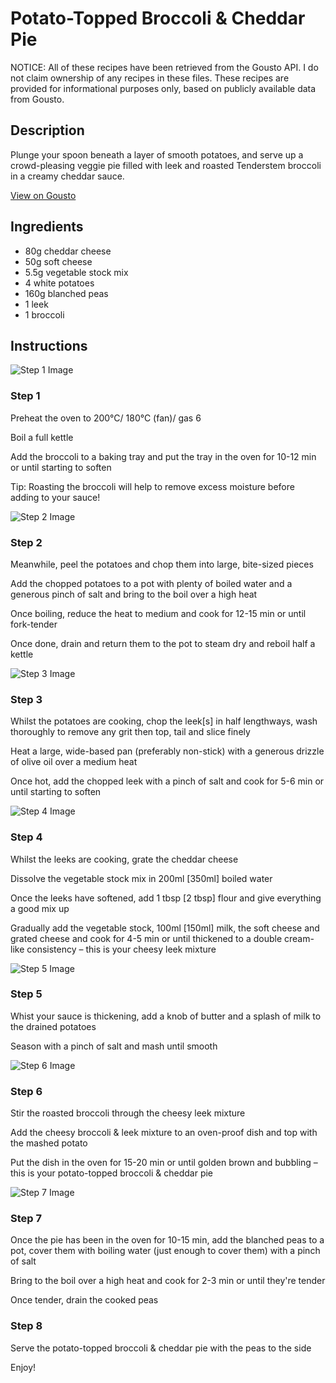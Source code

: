 # Potato-Topped Broccoli & Cheddar Pie

NOTICE: All of these recipes have been retrieved from the Gousto API. I do not claim ownership of any recipes in these files. These recipes are provided for informational purposes only, based on publicly available data from Gousto.

## Description

Plunge your spoon beneath a layer of smooth potatoes, and serve up a crowd-pleasing veggie pie filled with leek and roasted Tenderstem broccoli in a creamy cheddar sauce.

[View on Gousto](https://www.gousto.co.uk/recipes/cookbook/potato-topped-broccoli-cheddar-pie)

## Ingredients

- 80g cheddar cheese
- 50g soft cheese
- 5.5g vegetable stock mix
- 4 white potatoes
- 160g blanched peas
- 1 leek
- 1 broccoli

## Instructions

![Step 1 Image](https://production-media.gousto.co.uk/cms/recipe-step-image/Step-1-1597746670429-x200.jpg)

### Step 1

Preheat the oven to 200°C/ 180°C (fan)/ gas 6

Boil a full kettle

Add the broccoli to a baking tray and put the tray in the oven for 10-12 min or until starting to soften

Tip: Roasting the broccoli will help to remove excess moisture before adding to your sauce!

![Step 2 Image](https://production-media.gousto.co.uk/cms/recipe-step-image/Step-2-1597746679518-x200.jpg)

### Step 2

Meanwhile, peel the potatoes and chop them into large, bite-sized pieces

Add the chopped potatoes to a pot with plenty of boiled water and a generous pinch of salt and bring to the boil over a high heat

Once boiling, reduce the heat to medium and cook for 12-15 min or until fork-tender

Once done, drain and return them to the pot to steam dry and reboil half a kettle

![Step 3 Image](https://production-media.gousto.co.uk/cms/recipe-step-image/step-3-1597746694615-x200.jpg)

### Step 3

Whilst the potatoes are cooking, chop the leek<span class="text-danger">[s]</span> in half lengthways, wash thoroughly to remove any grit then top, tail and slice finely

Heat a large, wide-based pan (preferably non-stick) with a generous drizzle of olive oil over a medium heat

Once hot, add the chopped leek with a pinch of salt and cook for 5-6 min or until starting to soften

![Step 4 Image](https://production-media.gousto.co.uk/cms/recipe-step-image/Step-4-1597746712553-x200.jpg)

### Step 4

Whilst the leeks are cooking, grate the cheddar cheese

Dissolve the vegetable stock mix in 200ml <span class="text-danger">[350ml]</span> boiled water

Once the leeks have softened, add 1 tbsp <span class="text-danger">[2 tbsp] </span>flour and give everything a good mix up

Gradually add the vegetable stock, 100ml <span class="text-danger">[150ml]</span> milk, the soft cheese and grated cheese and cook for 4-5 min or until thickened to a double cream-like consistency – this is your cheesy leek mixture

![Step 5 Image](https://production-media.gousto.co.uk/cms/recipe-step-image/Step-5-1597746751014-x200.jpg)

### Step 5

Whist your sauce is thickening, add a knob of butter and a splash of milk to the drained potatoes

Season with a pinch of salt and mash until smooth

![Step 6 Image](https://production-media.gousto.co.uk/cms/recipe-step-image/Step-6-1597746761529-x200.jpg)

### Step 6

Stir the roasted broccoli through the cheesy leek mixture

Add the cheesy broccoli & leek mixture to an oven-proof dish and top with the mashed potato

Put the dish in the oven for 15-20 min or until golden brown and bubbling – this is your potato-topped broccoli & cheddar pie

![Step 7 Image](https://production-media.gousto.co.uk/cms/recipe-step-image/Step-7-1597746778126-x200.jpg)

### Step 7

Once the pie has been in the oven for 10-15 min, add the blanched peas to a pot, cover them with boiling water (just enough to cover them) with a pinch of salt

Bring to the boil over a high heat and cook for 2-3 min or until they're tender

Once tender, drain the cooked peas

### Step 8

Serve the potato-topped broccoli & cheddar pie with the peas to the side

Enjoy!

